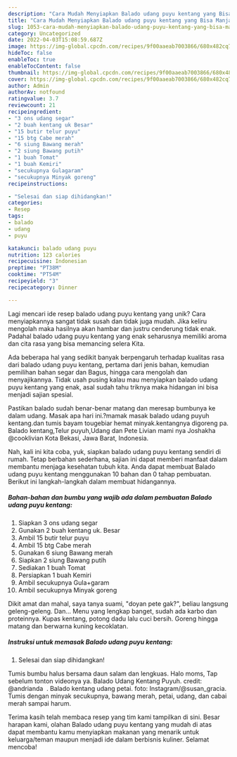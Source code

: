 ```yaml
---
description: "Cara Mudah Menyiapkan Balado udang puyu kentang yang Bisa Manjain Lidah"
title: "Cara Mudah Menyiapkan Balado udang puyu kentang yang Bisa Manjain Lidah"
slug: 1053-cara-mudah-menyiapkan-balado-udang-puyu-kentang-yang-bisa-manjain-lidah
category: Uncategorized
date: 2022-04-03T15:08:59.687Z
image: https://img-global.cpcdn.com/recipes/9f00aaeab7003866/680x482cq70/balado-udang-puyu-kentang-foto-resep-utama.jpg
hideToc: false
enableToc: true
enableTocContent: false
thumbnail: https://img-global.cpcdn.com/recipes/9f00aaeab7003866/680x482cq70/balado-udang-puyu-kentang-foto-resep-utama.jpg
cover: https://img-global.cpcdn.com/recipes/9f00aaeab7003866/680x482cq70/balado-udang-puyu-kentang-foto-resep-utama.jpg
author: Admin
authorAv: notfound
ratingvalue: 3.7
reviewcount: 21
recipeingredient:
- "3 ons udang segar"
- "2 buah kentang uk Besar"
- "15 butir telur puyu"
- "15 btg Cabe merah"
- "6 siung Bawang merah"
- "2 siung Bawang putih"
- "1 buah Tomat"
- "1 buah Kemiri"
- "secukupnya Gulagaram"
- "secukupnya Minyak goreng"
recipeinstructions:

- "Selesai dan siap dihidangkan!"
categories:
- Resep
tags:
- balado
- udang
- puyu

katakunci: balado udang puyu 
nutrition: 123 calories
recipecuisine: Indonesian
preptime: "PT38M"
cooktime: "PT54M"
recipeyield: "3"
recipecategory: Dinner

---
```





Lagi mencari ide resep balado udang puyu kentang yang unik? Cara menyiapkannya sangat tidak susah dan tidak juga mudah. Jika keliru mengolah maka hasilnya akan hambar dan justru cenderung tidak enak. Padahal balado udang puyu kentang yang enak seharusnya memiliki aroma dan cita rasa yang bisa memancing selera Kita.





Ada beberapa hal yang sedikit banyak berpengaruh terhadap kualitas rasa dari balado udang puyu kentang, pertama dari jenis bahan, kemudian pemilihan bahan segar dan Bagus, hingga cara mengolah dan menyajikannya. Tidak usah pusing kalau mau menyiapkan balado udang puyu kentang yang enak,      asal sudah tahu triknya maka hidangan ini bisa menjadi sajian spesial.














Pastikan balado sudah benar-benar matang dan meresap bumbunya ke dalam udang. Masak apa hari ini.?mamak masak balado udang puyuh kentang.dan tumis bayam tougebiar hemat minyak.kentangnya digoreng pa. Balado kentang,Telur puyuh,Udang dan Pete Livian mami nya Joshakha @cooklivian Kota Bekasi, Jawa Barat, Indonesia.






Nah, kali ini kita coba, yuk, siapkan balado udang puyu kentang sendiri di rumah. Tetap berbahan sederhana, sajian ini dapat memberi manfaat dalam membantu menjaga kesehatan tubuh kita. Anda dapat membuat Balado udang puyu kentang menggunakan 10 bahan dan 0 tahap pembuatan. Berikut ini langkah-langkah dalam membuat hidangannya.

<!--inarticleads1-->

##### Bahan-bahan dan bumbu yang wajib ada dalam pembuatan Balado udang puyu kentang:

1. Siapkan 3 ons udang segar
1. Gunakan 2 buah kentang uk. Besar
1. Ambil 15 butir telur puyu
1. Ambil 15 btg Cabe merah
1. Gunakan 6 siung Bawang merah
1. Siapkan 2 siung Bawang putih
1. Sediakan 1 buah Tomat
1. Persiapkan 1 buah Kemiri
1. Ambil secukupnya Gula+garam
1. Ambil secukupnya Minyak goreng


Dikit amat dan mahal, saya tanya suami, &#34;doyan pete gak?&#34;, beliau langsung geleng-geleng. Dan… Menu yang lengkap banget, sudah ada karbo dan proteinnya. Kupas kentang, potong dadu lalu cuci bersih. Goreng hingga matang dan berwarna kuning kecoklatan. 

<!--inarticleads2-->

##### Instruksi untuk memasak Balado udang puyu kentang:


1. Selesai dan siap dihidangkan!

Tumis bumbu halus bersama daun salam dan lengkuas. Halo moms, Tap sebelum tonton videonya ya. Balado Udang Kentang Puyuh⁣. credit: @andrianda ⁣ ⁣. Balado kentang udang petai. foto: Instagram/@susan_gracia. Tumis dengan minyak secukupnya, bawang merah, petai, udang, dan cabai merah sampai harum. 

Terima kasih telah membaca resep yang tim kami tampilkan di sini. Besar harapan kami, olahan Balado udang puyu kentang yang mudah di atas dapat membantu kamu menyiapkan makanan yang menarik untuk keluarga/teman maupun menjadi ide dalam berbisnis kuliner. Selamat mencoba!
